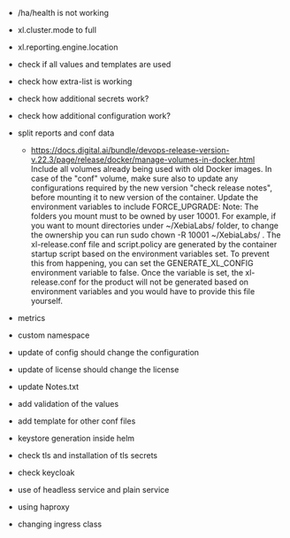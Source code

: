 
- /ha/health is not working
- xl.cluster.mode to full
- xl.reporting.engine.location
- check if all values and templates are used
- check how extra-list is working
- check how additional secrets work?
- check how additional configuration work?
- split reports and conf data
  - https://docs.digital.ai/bundle/devops-release-version-v.22.3/page/release/docker/manage-volumes-in-docker.html
  Include all volumes already being used with old Docker images.
  In case of the "conf" volume, make sure also to update any configurations required by the new version "check release notes",
  before mounting it to new version of the container.
  Update the environment variables to include FORCE_UPGRADE:
  Note: The folders you mount must to be owned by user 10001. For example, if you want to mount directories under ~/XebiaLabs/ folder,
  to change the ownership you can run sudo chown -R 10001 ~/XebiaLabs/ .
  The xl-release.conf file and script.policy are generated by the container startup script based on the environment variables set.
  To prevent this from happening, you can set the GENERATE_XL_CONFIG environment variable to false. Once the variable is set,
  the xl-release.conf for the product will not be generated based on environment variables and you would have to provide this file yourself.
- metrics 

- custom namespace
- update of config should change the configuration
- update of license should change the license
- update Notes.txt
- add validation of the values
- add template for other conf files
- keystore generation inside helm
- check tls and installation of tls secrets
- check keycloak
- use of headless service and plain service
- using haproxy
- changing ingress class
